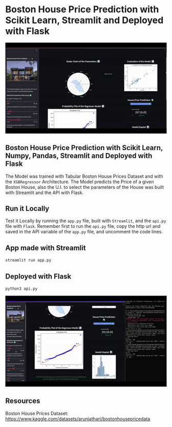 # Boston House Price Prediction with Scikit Learn, Streamlit and Deployed with Flask

![](./preview/preview-1.gif)

## Boston House Price Prediction with Scikit Learn, Numpy, Pandas, Streamlit and Deployed with Flask 

The Model was trained with Tabular Boston House Prices Dataset and with the `XGBRegressor` Architecture. The Model predicts the Price of a given Boston House, also the U.I. to select the parameters of the House was built with Streamlit and the API with Flask. 

## Run it Locally

Test it Locally by running the `app.py` file, built with `Streamlit`, and the `api.py` file with `Flask`. Remember first to run the `api.py` file, copy the http url and saved in the API variable of the `app.py` file, and uncomment the code lines.

## App made with Streamlit
```sh
streamlit run app.py
```

## Deployed with Flask
```sh
python3 api.py
```

![](./preview/preview-2.gif)

## Resources
Boston House Prices Dataset: https://www.kaggle.com/datasets/arunjathari/bostonhousepricedata
